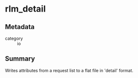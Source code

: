 # rlm_detail
## Metadata
<dl>
  <dt>category</dt><dd>io</dd>
</dl>

## Summary
Writes attributes from a request list to a flat file in 'detail' format.
